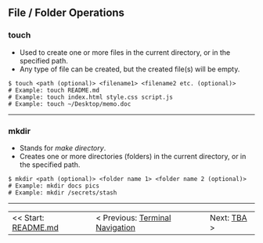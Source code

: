 ## File / Folder Operations

### touch
- Used to create one or more files in the current directory, or in the specified path.
- Any type of file can be created, but the created file(s) will be empty.
```shell
$ touch <path (optional)> <filename1> <filename2 etc. (optional)>
# Example: touch README.md
# Example: touch index.html style.css script.js
# Example: touch ~/Desktop/memo.doc
```

<hr>

### mkdir
- Stands for *make directory*.
- Creates one or more directories (folders) in the current directory, or in the specified path.
```shell
$ mkdir <path (optional)> <folder name 1> <folder name 2 (optional)>
# Example: mkdir docs pics
# Example: mkdir /secrets/stash
```

<hr>

<table align="center">
   <tbody>
      <tr>
        <td>
            << Start: <a href="/README.md">README.md</a>
        </td>
        <td>
            < Previous: <a href="/assets/s3/ch09.md">Terminal Navigation</a>
        </td>
        <td>
            Next: <a href="#">TBA</a> >
        </td>
      </tr>
   </tbody>
</table>